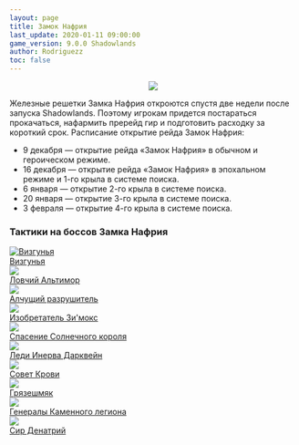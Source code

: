 ```yaml
---
layout: page
title: Замок Нафрия
last_update: 2020-01-11 09:00:00
game_version: 9.0.0 Shadowlands
author: Rodriguezz
toc: false
---
```


<p align="center" width="100%"> <img src="{{ site.url }}/assets/img/raids/castle_nathria/Castle_Nathria.png"> </p>

Железные решетки Замка Нафрия откроются спустя две недели после запуска Shadowlands. Поэтому игрокам придется постараться прокачаться, нафармить пререйд гир и подготовить расходку за короткий срок. Расписание открытие рейда Замок Нафрия:

* 9 декабря — открытие рейда «Замок Нафрия» в обычном и героическом режиме.
* 16 декабря — открытие рейда «Замок Нафрия» в эпохальном режиме и 1-го крыла в системе поиска.
* 6 января — открытие 2-го крыла в системе поиска.
* 20 января — открытие 3-го крыла в системе поиска.
* 3 февраля — открытие 4-го крыла в системе поиска.

### Тактики на боссов Замка Нафрия

<div id="cta-but">
<a href="{{ site.url }}/guide/raids/castle_nathria/shriekwing.html" class="cta-button" data-border="strong"><img src="{{ site.url }}/assets/img/raids/castle_nathria/Shriekwing.png" alt="Визгунья"> <figcaption>Визгунья</figcaption></a>
<a href="{{ site.url }}/guide/raids/castle_nathria/altimor_the_huntsman.html" class="cta-button" data-border="strong" >
<img src="{{ site.url }}/assets/img/raids/castle_nathria/Huntsman_Altimor.png"><figcaption>Ловчий Альтимор</figcaption></a>
<a href="#" class="cta-button" data-border="strong" ><img src="{{ site.url }}/assets/img/raids/castle_nathria/Hungering_Destroyer.png"><figcaption>Алчущий разрушитель</figcaption></a>
<a href="#" class="cta-button" data-border="strong" ><img src="{{ site.url }}/assets/img/raids/castle_nathria/Artificer_XyMox.png"><figcaption>Изобретатель Зи'мокс</figcaption></a>
<a href="{{ site.url }}/guide/raids/castle_nathria/sun_kings_salvation.html" class="cta-button" data-border="strong" ><img src="{{ site.url }}/assets/img/raids/castle_nathria/Sun_Kings_Salvation.png"><figcaption>Спасение Солнечного короля</figcaption></a>
<a href="#" class="cta-button" data-border="strong" ><img src="{{ site.url }}/assets/img/raids/castle_nathria/Lady_Inerva_Darkvein.png"><figcaption>Леди Инерва Дарквейн</figcaption></a>
<a href="#" class="cta-button" data-border="strong" ><img src="{{ site.url }}/assets/img/raids/castle_nathria/The_Council_of_Blood.png"><figcaption>Совет Крови</figcaption></a>
<a href="#" class="cta-button" data-border="strong" ><img src="{{ site.url }}/assets/img/raids/castle_nathria/Sludgefist.png"><figcaption>Грязешмяк</figcaption></a>
<a href="#" class="cta-button" data-border="strong" ><img src="{{ site.url }}/assets/img/raids/castle_nathria/Stone_Legion_Generals.png"><figcaption>Генералы Каменного легиона</figcaption></a>
<a href="#" class="cta-button" data-border="strong" ><img src="{{ site.url }}/assets/img/raids/castle_nathria/Sire_Denathrius.png"><figcaption>Сир Денатрий</figcaption></a>
</div>